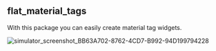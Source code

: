 ## flat_material_tags

With this package you can easily create material tag widgets.

![simulator_screenshot_BB63A702-8762-4CD7-B992-94D199794228](https://user-images.githubusercontent.com/53107639/115950932-0addb700-a519-11eb-9199-eeca4c8cf927.png)
